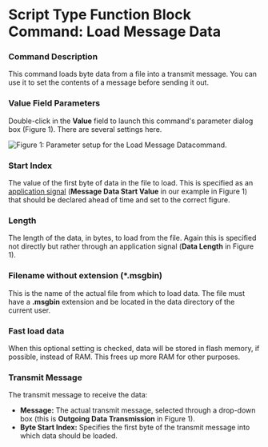 # Script Type Function Block Command: Load Message Data

### Command Description

This command loads byte data from a file into a transmit message. You can use it to set the contents of a message before sending it out.

### Value Field Parameters

Double-click in the **Value** field to launch this command's parameter dialog box (Figure 1). There are several settings here.

![Figure 1: Parameter setup for the Load Message Datacommand.](../../../../../.gitbook/assets/fb\_load\_message\_data.gif)

### Start Index

The value of the first byte of data in the file to load. This is specified as an [application signal](https://cdn.intrepidcs.net/support/VehicleSpy/spyInCalcMain.htm) (**Message Data Start Value** in our example in Figure 1) that should be declared ahead of time and set to the correct figure.

### Length

The length of the data, in bytes, to load from the file. Again this is specified not directly but rather through an application signal (**Data Length** in Figure 1).

### Filename without extension (\*.msgbin)

This is the name of the actual file from which to load data. The file must have a **.msgbin** extension and be located in the data directory of the current user.

### Fast load data

When this optional setting is checked, data will be stored in flash memory, if possible, instead of RAM. This frees up more RAM for other purposes.

### Transmit Message

The transmit message to receive the data:

* **Message:** The actual transmit message, selected through a drop-down box (this is **Outgoing Data Transmission** in Figure 1).
* **Byte Start Index:** Specifies the first byte of the transmit message into which data should be loaded.
